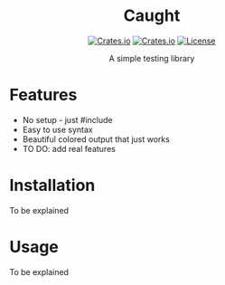 <div align="center">

# Caught

[![Crates.io](https://img.shields.io/github/v/tag/Timothy-Gonzalez/caught?style=for-the-badge&label=Version)](https://github.com/Timothy-Gonzalez/caught)
[![Crates.io](https://img.shields.io/github/actions/workflow/status/Timothy-Gonzalez/caught/ci.yaml?branch=main&style=for-the-badge)](https://github.com/Timothy-Gonzalez/caught)
[![License](https://img.shields.io/github/license/Timothy-Gonzalez/caught?style=for-the-badge)](LICENSE.txt)

A simple testing library

</div>

# Features

- No setup - just #include
- Easy to use syntax
- Beautiful colored output that just works
- TO DO: add real features

# Installation

To be explained

# Usage

To be explained
